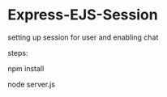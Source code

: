 # Express-EJS-Session
setting up session for user and enabling chat

steps:

npm install

node server.js
